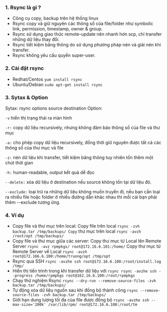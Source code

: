 ### 1. Rsync là gi ?
- Công cụ copy, backup trên hệ thống linux
- Rsync copy và giữ nguyên các thông số của file/folder như symbolic link, permission, timestamp, owner & group.
- Rsync sử dụng giao thức remote-update nên nhanh hơn scp, chỉ transfer những dữ liệu thay đổi.
- Rsync tiết kiệm băng thông do sử dụng phương pháp nén và giải nén khi transfer.
- Rsync không yêu cầu quyền super-user.
### 2. Cài đặt rsync
- Redhat/Centos
``` yum install rsync ```
- Ubuntu/Debian
``` sudo apt-get install rsync ```
### 3. Sytax & Option

Sytax: rsync options source destination Option:

``` -v ``` hiển thị trạng thái ra màn hình

``` -r: ``` copy dữ liệu recursively, nhưng không đảm bảo thông số của file và thư mục

``` -a: ``` cho phép copy dữ liệu recursively, đồng thời giữ nguyên được tất cả các thông số của thư mục và file

``` -z: ``` nén dữ liệu khi transfer, tiết kiệm băng thông tuy nhiên tốn thêm một chút thời gian

``` -h: ``` human-readable, output kết quả dễ đọc

``` --delete: ``` xóa dữ liệu ở destination nếu source không tồn tại dữ liệu đó.

``` --exclude: ``` loại trừ ra những dữ liệu không muốn truyền đi, nếu bạn cần loại ra nhiều file hoặc folder ở nhiều đường dẫn khác nhau thì mỗi cái bạn phải thêm --exclude tương ứng.

### 4. Ví dụ

- Copy file và thư mục trên local: Copy file trên local ``` rsync -zvh backup.tar /tmp/backups/ Copy ``` thư mục trên local ``` rsync -avzh /root/opt /tmp/backups/ ```
- Copy file và thư mục giữa các server: Copy thư mục từ Local lên Remote Server ``` rsync -avz rpmpkgs/ root@172.16.6.101:/home/ ``` Copy thư mục từ Remote Server về Local ``` rsync -avzh root@172.166.6.100:/home/truong/opt /tmp/opt ```
- Rsync qua SSH ``` rsync -avzhe ssh root@172.16.6.100:/root/install.log /tmp/ ```
- Hiển thị tiến trình trong khi transfer dữ liệu với ``` rsync rsync -avzhe ssh --progress /home/rpmpkgs root@162.16.6.100:/root/rpmpkgs ```
- Chạy thử nghiệm Rsync ``` rsync --dry-run --remove-source-files -zvh backup.tar /tmp/backups/ ```
- Tự động xóa dữ liệu nguồn sau khi đồng bộ thành công ``` rsync --remove-source-files -zvh backup.tar /tmp/backups/ ```
- Giới hạn dung lượng tối đa của file được đồng bộ ``` rsync -avzhe ssh --max-size='200k' /var/lib/rpm/ root@172.16.6.100:/root/tm ```
